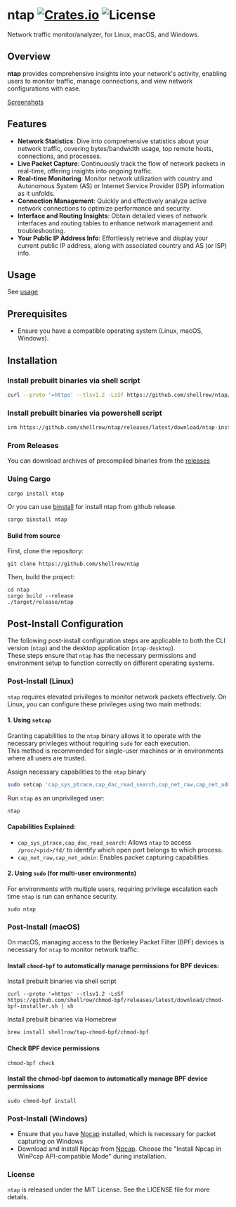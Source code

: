 [crates-badge]: https://img.shields.io/crates/v/ntap.svg
[crates-url]: https://crates.io/crates/ntap
[license-badge]: https://img.shields.io/crates/l/ntap.svg

# ntap [![Crates.io][crates-badge]][crates-url] ![License][license-badge]
Network traffic monitor/analyzer, for Linux, macOS, and Windows.

## Overview
**ntap** provides comprehensive insights into your network's activity, enabling users to monitor traffic, manage connections, and view network configurations with ease.

[Screenshots](#screenshots)

## Features
- **Network Statistics**: Dive into comprehensive statistics about your network traffic, covering bytes/bandwidth usage, top remote hosts, connections, and processes.
- **Live Packet Capture**: Continuously track the flow of network packets in real-time, offering insights into ongoing traffic.
- **Real-time Monitoring**: Monitor network utilization with country and Autonomous System (AS) or Internet Service Provider (ISP) information as it unfolds.
- **Connection Management**: Quickly and effectively analyze active network connections to optimize performance and security.
- **Interface and Routing Insights**: Obtain detailed views of network interfaces and routing tables to enhance network management and troubleshooting.
- **Your Public IP Address Info**: Effortlessly retrieve and display your current public IP address, along with associated country and AS (or ISP) info.

## Usage
See [usage](resources/doc/USAGE.md)

## Prerequisites
- Ensure you have a compatible operating system (Linux, macOS, Windows).

## Installation

### Install prebuilt binaries via shell script

```sh
curl --proto '=https' --tlsv1.2 -LsSf https://github.com/shellrow/ntap/releases/latest/download/ntap-installer.sh | sh
```

### Install prebuilt binaries via powershell script

```sh
irm https://github.com/shellrow/ntap/releases/latest/download/ntap-installer.ps1 | iex
```

### From Releases
You can download archives of precompiled binaries from the [releases](https://github.com/shellrow/ntap/releases) 

### Using Cargo

```sh
cargo install ntap
```

Or you can use [binstall](https://github.com/cargo-bins/cargo-binstall) for install ntap from github release.
```sh
cargo binstall ntap
```

#### Build from source
First, clone the repository:
```
git clone https://github.com/shellrow/ntap
```
Then, build the project:
```
cd ntap
cargo build --release
./target/release/ntap
```

## Post-Install Configuration

The following post-install configuration steps are applicable to both the CLI version (`ntap`) and the desktop application (`ntap-desktop`).  
These steps ensure that `ntap` has the necessary permissions and environment setup to function correctly on different operating systems.

### Post-Install (Linux)

`ntap` requires elevated privileges to monitor network packets effectively. On Linux, you can configure these privileges using two main methods:

#### 1. Using `setcap`

Granting capabilities to the `ntap` binary allows it to operate with the necessary privileges without requiring `sudo` for each execution.  
This method is recommended for single-user machines or in environments where all users are trusted.

Assign necessary capabilities to the `ntap` binary
```sh
sudo setcap 'cap_sys_ptrace,cap_dac_read_search,cap_net_raw,cap_net_admin+ep' $(command -v ntap)
```

Run `ntap` as an unprivileged user:
```sh
ntap
```

#### Capabilities Explained:
- `cap_sys_ptrace,cap_dac_read_search`: Allows `ntap` to access `/proc/<pid>/fd/` to identify which open port belongs to which process.
- `cap_net_raw,cap_net_admin`: Enables packet capturing capabilities.

#### 2. Using `sudo` (for multi-user environments)
For environments with multiple users, requiring privilege escalation each time `ntap` is run can enhance security.
```
sudo ntap
```

### Post-Install (macOS)
On macOS, managing access to the Berkeley Packet Filter (BPF) devices is necessary for `ntap` to monitor network traffic:
#### Install `chmod-bpf` to automatically manage permissions for BPF devices:

Install prebuilt binaries via shell script
```
curl --proto '=https' --tlsv1.2 -LsSf https://github.com/shellrow/chmod-bpf/releases/latest/download/chmod-bpf-installer.sh | sh
```

Install prebuilt binaries via Homebrew
```sh
brew install shellrow/tap-chmod-bpf/chmod-bpf
```

#### Check BPF device permissions
```
chmod-bpf check
```

#### Install the chmod-bpf daemon to automatically manage BPF device permissions
```
sudo chmod-bpf install
```

### Post-Install (Windows)
- Ensure that you have [Npcap](https://npcap.com/#download) installed, which is necessary for packet capturing on Windows
- Download and install Npcap from [Npcap](https://npcap.com/#download). Choose the "Install Npcap in WinPcap API-compatible Mode" during installation.

### License
`ntap` is released under the MIT License. See the LICENSE file for more details.
